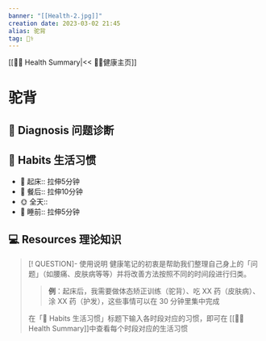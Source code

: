 ```yaml
---
banner: "[[Health-2.jpg]]"
creation date: 2023-03-02 21:45
alias: 驼背
tag: 👨‍⚕
---
```

[[👨‍⚕ Health Summary|<< 👨‍⚕健康主页]]
# 驼背

## 📑 Diagnosis 问题诊断


## 💪 Habits 生活习惯
- 🌅 起床:: 拉伸5分钟
- 🍴 餐后:: 拉伸10分钟
- 🌞 全天::
- 🛌 睡前:: 拉伸5分钟

## 💻 Resources 理论知识


>[! QUESTION]- 使用说明
>健康笔记的初衷是帮助我们整理自己身上的「问题」（如腰痛、皮肤病等等）并将改善方法按照不同的时间段进行归类。
>> **例**：起床后，我需要做体态矫正训练（驼背）、吃 XX 药（皮肤病）、涂 XX 药（护发），这些事情可以在 30 分钟里集中完成
>
>在「💪 Habits 生活习惯」标题下输入各时段对应的习惯，即可在 [[👨‍⚕ Health Summary]]中查看每个时段对应的生活习惯

